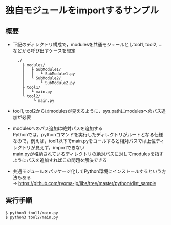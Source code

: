 # 独自モジュールをimportするサンプル

## 概要

* 下記のディレクトリ構成で，modulesを共通モジュールとしtool1, tool2, ... などから呼び出すケースを想定  

		./
		  ├ modules/
		  │   ├ SubModule1/
		  │   │   └ SubModule1.py
		  │   └ SubModule2/
		  │       └ SubModule2.py
		  ├ tool1/
		  │   └ main.py
		  └ tool2/
		       └ main.py

* tool1, tool2からはmodulesが見えるように，sys.pathにmodulesへのパス追加が必要  
* modulesへのパス追加は絶対パスを追加する  
Pythonでは，pythonコマンドを実行したディレクトリがルートとなる仕様なので，例えば，tool1以下でmain.pyをコールすると相対パスでは上位ディレクトリが見えず，importできない  
main.pyが格納されているディレクトリの絶対パスに対してmodulesを指すようにパスを追加すればこの問題を解決できる  
* 共通モジュールをパッケージ化してPython環境にインストールするという方法もある  
→ https://github.com/ryoma-jp/libs/tree/master/python/dist_sample

## 実行手順

	$ python3 tool1/main.py
	$ python3 tool2/main.py

